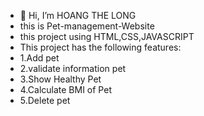 - 👋 Hi, I’m HOANG THE LONG
- this is Pet-management-Website
- this project using HTML,CSS,JAVASCRIPT
- This project has the following features:
- 1.Add pet
- 2.validate information pet
- 3.Show Healthy Pet
- 4.Calculate BMI of Pet
- 5.Delete pet
